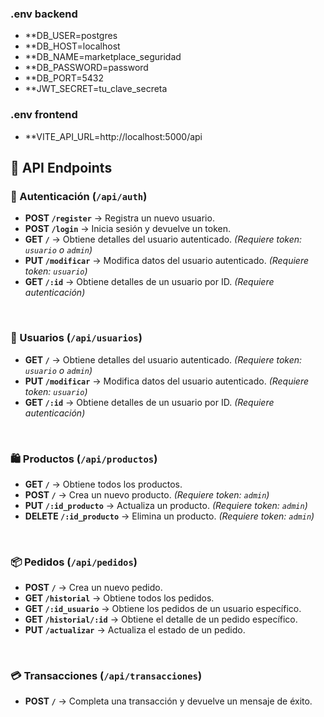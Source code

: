### **.env backend**
- **DB_USER=postgres
- **DB_HOST=localhost
- **DB_NAME=marketplace_seguridad
- **DB_PASSWORD=password
- **DB_PORT=5432
- **JWT_SECRET=tu_clave_secreta

### **.env frontend**
- **VITE_API_URL=http://localhost:5000/api




## 📌 API Endpoints  

### **🔐 Autenticación (`/api/auth`)**  
- **POST `/register`** → Registra un nuevo usuario.  
- **POST `/login`** → Inicia sesión y devuelve un token.  
- **GET `/`** → Obtiene detalles del usuario autenticado. *(Requiere token: `usuario` o `admin`)*  
- **PUT `/modificar`** → Modifica datos del usuario autenticado. *(Requiere token: `usuario`)*  
- **GET `/:id`** → Obtiene detalles de un usuario por ID. *(Requiere autenticación)*  

<br>

### **👤 Usuarios (`/api/usuarios`)**  
- **GET `/`** → Obtiene detalles del usuario autenticado. *(Requiere token: `usuario` o `admin`)*  
- **PUT `/modificar`** → Modifica datos del usuario autenticado. *(Requiere token: `usuario`)*  
- **GET `/:id`** → Obtiene detalles de un usuario por ID. *(Requiere autenticación)*  

<br>

### **🛍️ Productos (`/api/productos`)**  
- **GET `/`** → Obtiene todos los productos.  
- **POST `/`** → Crea un nuevo producto. *(Requiere token: `admin`)*  
- **PUT `/:id_producto`** → Actualiza un producto. *(Requiere token: `admin`)*  
- **DELETE `/:id_producto`** → Elimina un producto. *(Requiere token: `admin`)*  

<br>

### **📦 Pedidos (`/api/pedidos`)**  
- **POST `/`** → Crea un nuevo pedido.  
- **GET `/historial`** → Obtiene todos los pedidos.  
- **GET `/:id_usuario`** → Obtiene los pedidos de un usuario específico.  
- **GET `/historial/:id`** → Obtiene el detalle de un pedido específico.  
- **PUT `/actualizar`** → Actualiza el estado de un pedido.  

<br>

### **💳 Transacciones (`/api/transacciones`)**  
- **POST `/`** → Completa una transacción y devuelve un mensaje de éxito.  
